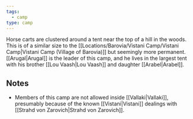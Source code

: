 ```yaml
---
tags:
  - camp
type: camp
---
```



Horse carts are clustered around a tent near the top of a hill in the woods. This is of a similar size to the [[Locations/Barovia/Vistani Camp/Vistani Camp|Vistani Camp (Village of Barovia)]] but seemingly more permanent. [[Arugal|Arugal]] is the leader of this camp, and he lives in the largest tent with his brother [[Lou Vaash|Lou Vaash]] and daughter [[Arabel|Arabel]].

## Notes

- Members of this camp are not allowed inside [[Vallaki|Vallaki]], presumably because of the known [[Vistani|Vistani]] dealings with [[Strahd von Zarovich|Strahd von Zarovich]].

